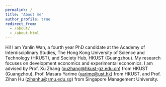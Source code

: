 ```yaml
---
permalink: /
title: "About me"
author_profile: true
redirect_from: 
  - /about/
  - /about.html
---
```


Hi! I am Yanlin Wan, a fourth year PhD candidate at the Academy of Interdisciplinary Studies, The Hong Kong University of Science and Technology (HKUST), and Society Hub, HKUST (Guangzhou). My research focuses on development economics and experimental economics. I am advised by Prof. Xu Zhang (xuzhang@hkust-gz.edu.cn) from HKUST (Guangzhou), Prof. Masaru Yarime (yarime@ust.hk) from HKUST, and Prof. Zihan Hu (zihanhu@smu.edu.sg) from Singapore Management University.
